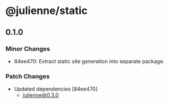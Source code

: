 # @julienne/static

## 0.1.0
### Minor Changes

- 84ee470: Extract static site generation into separate package.

### Patch Changes

- Updated dependencies [84ee470]
  - julienne@0.3.0
